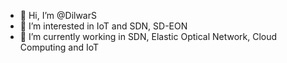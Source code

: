 - 👋 Hi, I’m @DilwarS
- 👀 I’m interested in IoT and SDN, SD-EON
- 🌱 I’m currently working in SDN, Elastic Optical Network, Cloud Computing and IoT

<!---
DilwarS/DilwarS is a ✨ special ✨ repository because its `README.md` (this file) appears on your GitHub profile.
You can click the Preview link to take a look at your changes.
--->
